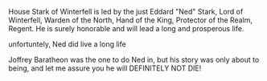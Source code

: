 House Stark of Winterfell is led by the just Eddard "Ned" Stark, Lord of
Winterfell, Warden of the North, Hand of the King, Protector of the Realm,
Regent.  He is surely honorable and will lead a long and prosperous life.

unfortuntely, Ned did live a long life

Joffrey Baratheon was the one to do Ned in, but his story was only about to being, and let me assure you he will DEFINITELY NOT DIE!
